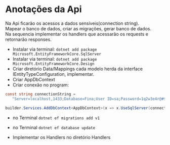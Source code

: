 # Anotações da Api

Na Api ficarão os acessos a dados sensíveis(connection string).<br>
Mapear o banco de dados, criar as migrações, gerar banco de dados.<br>
Na sequencia implementar os handlers que acessarão os requests e retornarão responses.

 - Instalar via terminal: `dotnet add package Microsoft.EntityFrameworkCore.SqlServer`
 - Instalar via terminal: `dotnet add package Microsoft.EntityFrameworkCore.Design`
 - Criar diretório Data/Mappings cada modelo herda da interface IEntityTypeConfiguration, implementar.
 - Criar AppDbContext
 - Criar conexão no program:
```cs
const string connectionString =
   "Server=localhost,1433;Database=Fina;User ID=sa;Password=1q2w3e4r@#$;encrypt=False;";

builder.Services.AddDbContext<AppDbContext>(x => x.UseSqlServer(connectionString));
```

 - no Terminal `dotnet ef migrations add v1`
 - no Terminal `dotnet ef database update`
 
 - Implementar os Handlers no diretório Handlers